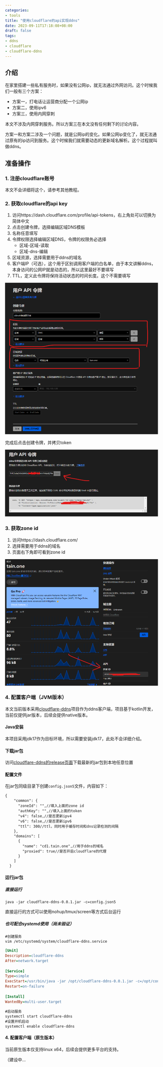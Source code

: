 ```yaml
---
categories:
- tools
title: "使用cloudflare的api实现ddns"
date: 2023-09-11T17:18:08+08:00
draft: false
tags:
- ddns
- cloudflare
- cloudflare-ddns
---
```



## 介绍

在家里搭建一些私有服务时，如果没有公网ip，就无法通过外网访问。这个时候我们一般有三个方案：

- 方案一，打电话让运营商分配一个公网ip
- 方案二，使用ipv6
- 方案三，使用内网穿刺

本文不涉及内网穿刺服务。所以方案三在本文没有任何剩下的讨论内容。

方案一和方案二涉及一个问题，就是公网ip的变化。如果公网ip变化了，就无法通过原有的ip访问到服务。这个时候我们就需要动态的更新域名解析。这个过程就叫做ddns。

## 准备操作

### 1. 注册cloudflare账号

本文不会详细将这个，请参考其他教程。

### 2. 获取cloudflare的api key

1. 访问https://dash.cloudflare.com/profile/api-tokens，右上角处可以切换为简体中文
2. 点击创建令牌，选择编辑区域DNS模板
3. 名称任意填写
4. 令牌权限选择编辑区域DNS，令牌的权限务必选择
   - 区域-区域-读取
   - 区域-dns-编辑 
5. 区域资源，选择需要用于ddns的域名
6. 客户端IP（可选），这个用于区别调用客户端的白名单，由于本文讲解ddns，本身访问的公网IP就是动态的，所以这里最好不要填写
7. TTL，定义此令牌将保持活动状态的时间长度。这个不需要填写

![创建令牌](images/000134.png "创建令牌")


完成后点击创建令牌，并拷贝token

![创建令牌](images/000303.png "拷贝token")

### 3. 获取zone id

1. 访问https://dash.cloudflare.com/
2. 选择需要用于ddns的域名
3. 页面右下角即可看到zone id

![获取zone id](images/000532.png "获取zone id")

### 4. 配置客户端（JVM版本）

本文当前版本采用[cloudflare-ddns](https://github.com/selcarpa/cloudflare-ddns)项目作为ddns客户端，项目基于kotlin开发，当前仅提供jar版本，后续会提供native版本。

#### Java安装

本项目采用jdk17作为目标环境，所以需要安装jdk17，此处不会详细介绍。

#### 下载jar包

访问[cloudflare-ddns的release页面](https://github.com/selcarpa/cloudflare-ddns/releases)下载最新的jar包到本地任意位置

#### 配置文件

在jar包同级目录下创建`config.json5`文件，内容如下：

```json5
{
    "common": {
      "zoneId": "",//填入上面的zone id
      "authKey": "",//填入上面的token
      "v4": false,//是否更新ipv4
      "v6": false,//是否更新ipv6
      "ttl": 300//ttl，同时用于缓存时间和dns记录检测的间隔
    },
    "domains": [
      {
        "name": "cd1.tain.one",//用于ddns的域名
        "proxied": true//是否开启cloudflare的代理
      }
    ]
  }
```

#### 运行jar包

##### 直接运行
```shell
java -jar cloudflare-ddns-0.0.1.jar -c=config.json5
```
直接运行的方式可以使用nohup/tmux/screen等方式后台运行

##### 也可配合systemd使用（尚未验证）

```shell
#创建服务
vim /etc/systemd/system/cloudflare-ddns.service
```

```ini
[Unit]
Description=cloudflare-ddns
After=network.target

[Service]
Type=simple
ExecStart=/usr/bin/java -jar /opt/cloudflare-ddns-0.0.1.jar -c=/opt/config.json5
Restart=on-failure

[Install]
WantedBy=multi-user.target
```

```shell
#启动服务
systemctl start cloudflare-ddns
#设置开机启动
systemctl enable cloudflare-ddns
```

#### 4. 配置客户端（原生版本）

当前原生版本仅支持linux x64，后续会提供更多平台的支持。

（建设中...